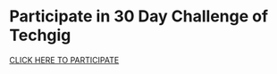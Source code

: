 # Participate in 30 Day Challenge of Techgig
[CLICK HERE TO PARTICIPATE](https://www.techgig.com/practice/series/30-day-challenge)

